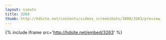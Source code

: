 ```yaml
---
layout: sieutv
title: 3263
thumb: http://hdsite.net/contents/videos_screenshots/3000/3263/preview_360p.mp4.jpg
---
```

{% include iframe src='http://hdsite.net/embed/3263' %}
 
